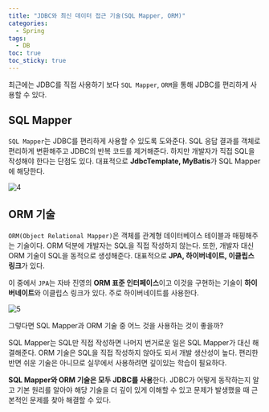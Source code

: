 ```yaml
---
title: "JDBC와 최신 데이터 접근 기술(SQL Mapper, ORM)"
categories:
  - Spring
tags:
  - DB
toc: true
toc_sticky: true
---
```


최근에는 JDBC를 직접 사용하기 보다 `SQL Mapper`, `ORM`을 통해 JDBC를 편리하게 사용할 수 있다.

## SQL Mapper

`SQL Mapper`는 JDBC를 편리하게 사용할 수 있도록 도와준다. SQL 응답 결과를 객체로 편리하게 변환해주고 JDBC의 반복 코드를 제거해준다. 하지만 개발자가 직접 SQL을 작성해야 한다는 단점도 있다. 대표적으로 **JdbcTemplate, MyBatis**가 SQL Mapper에 해당한다.

![4](https://user-images.githubusercontent.com/79130276/197540320-00b379ec-6ac4-4c36-a081-15eba164580c.png)

## ORM 기술

`ORM(Object Relational Mapper)`은 객체를 관계형 데이터베이스 테이블과 매핑해주는 기술이다. ORM 덕분에 개발자는 SQL을 직접 작성하지 않는다. 또한, 개발자 대신 ORM 기술이 SQL을 동적으로 생성해준다. 대표적으로 **JPA, 하이버네이트, 이클립스 링크**가 있다.

이 중에서 `JPA`는 자바 진영의 **ORM 표준 인터페이스**이고 이것을 구현하는 기술이 **하이버네이트**와 이클립스 링크가 있다. 주로 하이버네이트를 사용한다.

![5](https://user-images.githubusercontent.com/79130276/197540323-d1661631-3f72-4499-82b7-3111201e6a37.png)

그렇다면 SQL Mapper과 ORM 기술 중 어느 것을 사용하는 것이 좋을까?

SQL Mapper는 SQL만 직접 작성하면 나머지 번거로운 일은 SQL Mapper가 대신 해결해준다. ORM 기술은 SQL을 직접 작성하지 않아도 되서 개발 생산성이 높다. 편리한 반면 쉬운 기술은 아니므로 실무에서 사용하려면 깊이있는 학습이 필요하다.

**SQL Mapper와 ORM 기술은 모두 JDBC를 사용**한다. JDBC가 어떻게 동작하는지 알고 기본 원리를 알아야 해당 기술을 더 깊이 있게 이해할 수 있고 문제가 발생했을 때 근본적인 문제를 찾아 해결할 수 있다.